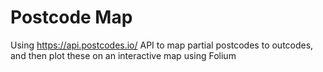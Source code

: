 # Postcode Map
Using https://api.postcodes.io/ API to map partial postcodes to outcodes, and then plot these on an interactive map using Folium
